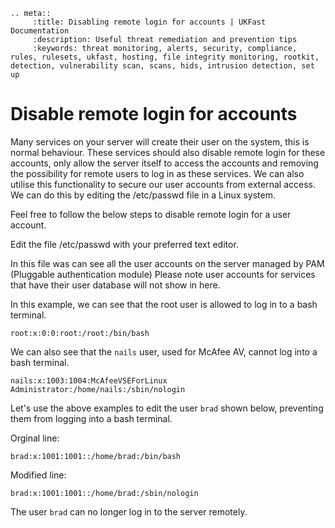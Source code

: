 ```eval_rst
.. meta::
     :title: Disabling remote login for accounts | UKFast Documentation
     :description: Useful threat remediation and prevention tips
     :keywords: threat monitoring, alerts, security, compliance, rules, rulesets, ukfast, hosting, file integrity monitoring, rootkit, detection, vulnerability scan, scans, hids, intrusion detection, set up
```

# Disable remote login for accounts

Many services on your server will create their user on the system, this is normal behaviour. These services should also disable remote login for these accounts, only allow the server itself to access the accounts and removing the possibility for remote users to log in as these services. We can also utilise this functionality to secure our user accounts from external access. We can do this by editing the /etc/passwd file in a Linux system.

Feel free to follow the below steps to disable remote login for a user account.

Edit the file /etc/passwd with your preferred text editor.

In this file was can see all the user accounts on the server managed by PAM (Pluggable authentication module) Please note user accounts for services that have their user database will not show in here.

In this example, we can see that the root user is allowed to log in to a bash terminal.

`root:x:0:0:root:/root:/bin/bash`

We can also see that the `nails` user, used for McAfee AV, cannot log into a bash terminal.

`nails:x:1003:1004:McAfeeVSEForLinux Administrator:/home/nails:/sbin/nologin`

Let's use the above examples to edit the user `brad` shown below, preventing them from logging into a bash terminal.

Orginal line:

`brad:x:1001:1001::/home/brad:/bin/bash`

Modified line:

`brad:x:1001:1001::/home/brad:/sbin/nologin`

The user `brad` can no longer log in to the server remotely.